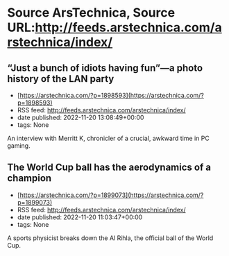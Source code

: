 # Source ArsTechnica, Source URL:http://feeds.arstechnica.com/arstechnica/index/

## “Just a bunch of idiots having fun”—a photo history of the LAN party
 - [https://arstechnica.com/?p=1898593](https://arstechnica.com/?p=1898593)
 - RSS feed: http://feeds.arstechnica.com/arstechnica/index/
 - date published: 2022-11-20 13:08:49+00:00
 - tags: None

An interview with Merritt K, chronicler of a crucial, awkward time in PC gaming.

## The World Cup ball has the aerodynamics of a champion
 - [https://arstechnica.com/?p=1899073](https://arstechnica.com/?p=1899073)
 - RSS feed: http://feeds.arstechnica.com/arstechnica/index/
 - date published: 2022-11-20 11:03:47+00:00
 - tags: None

A sports physicist breaks down the Al Rihla, the official ball of the World Cup.
